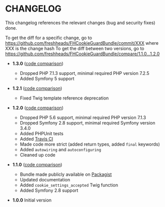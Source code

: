CHANGELOG
=========

This changelog references the relevant changes (bug and security fixes) done.

To get the diff for a specific change, go to https://github.com/freshheads/FHCookieGuardBundle/commit/XXX where XXX is the change hash
To get the diff between two versions, go to https://github.com/freshheads/FHCookieGuardBundle/compare/1.1.0...1.2.0

* __1.3.0__ ([code comparison](https://github.com/freshheads/FHCookieGuardBundle/compare/1.2.1...1.3.0))

  * Dropped PHP 7.1.3 support, minimal required PHP version 7.2.5
  * Added Symfony 5 support

* __1.2.1__ ([code comparison](https://github.com/freshheads/FHCookieGuardBundle/compare/1.2.0...1.2.1))

  * Fixed Twig template reference deprecation

* __1.2.0__ ([code comparison](https://github.com/freshheads/FHCookieGuardBundle/compare/1.1.0...1.2.0))

  * Dropped PHP 5.6 support, minimal required PHP version 7.1.3 
  * Dropped Symfony 2.8 support, minimal required Symfony version 3.4.0
  * Added PHPUnit tests
  * Added [Travis CI](https://travis-ci.org/freshheads/FHCookieGuardBundle)
  * Made code more strict (added return types, added `final` keywords)
  * Added `autowiring` and `autoconfiguring`
  * Cleaned up code

* __1.1.0__ ([code comparison](https://github.com/freshheads/FHCookieGuardBundle/compare/1.0.0...1.1.0))

  * Bundle made publicly available on [Packagist](https://packagist.org/packages/freshheads/cookie-guard-bundle)
  * Updated documentation
  * Added `cookie_settings_accepted` Twig function
  * Added Symfony 2.8 support

* __1.0.0__ Initial version
